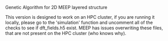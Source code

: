 Genetic Algorithm for 2D MEEP layered structure

This version is designed to work on an HPC cluster, if you are running it locally, please go to the 'simulation' function and uncomment all of the checks to see if dft_fields.h5 exist. MEEP has issues overwriting these files, that are not present on the HPC cluster (who knows why).
